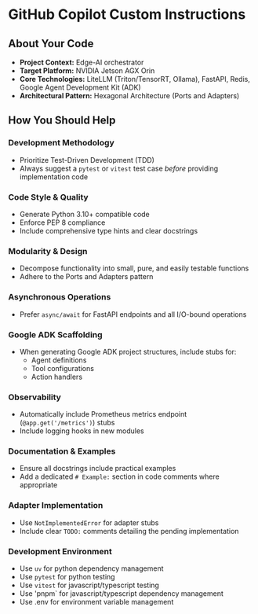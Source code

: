 # GitHub Copilot Custom Instructions

## About Your Code

- **Project Context:** Edge-AI orchestrator
- **Target Platform:** NVIDIA Jetson AGX Orin
- **Core Technologies:** LiteLLM (Triton/TensorRT, Ollama), FastAPI, Redis, Google Agent Development Kit (ADK)
- **Architectural Pattern:** Hexagonal Architecture (Ports and Adapters)

## How You Should Help

### Development Methodology
- Prioritize Test-Driven Development (TDD)
- Always suggest a `pytest` or `vitest` test case *before* providing implementation code

### Code Style & Quality
- Generate Python 3.10+ compatible code
- Enforce PEP 8 compliance
- Include comprehensive type hints and clear docstrings

### Modularity & Design
- Decompose functionality into small, pure, and easily testable functions
- Adhere to the Ports and Adapters pattern

### Asynchronous Operations
- Prefer `async/await` for FastAPI endpoints and all I/O-bound operations

### Google ADK Scaffolding
- When generating Google ADK project structures, include stubs for:
    - Agent definitions
    - Tool configurations
    - Action handlers

### Observability
- Automatically include Prometheus metrics endpoint (`@app.get('/metrics')`) stubs
- Include logging hooks in new modules

### Documentation & Examples
- Ensure all docstrings include practical examples
- Add a dedicated `# Example:` section in code comments where appropriate

### Adapter Implementation
- Use `NotImplementedError` for adapter stubs
- Include clear `TODO:` comments detailing the pending implementation

### Development Environment
- Use `uv` for python dependency management
- Use `pytest` for python testing
- Use `vitest` for javascript/typescript testing
- Use 'pnpm` for javascript/typescript dependency management
- Use .env for environment variable management

